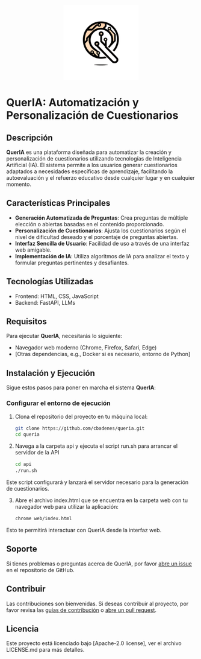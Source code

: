 <p align="center">
  <img src="https://github.com/cbadenes/queria/blob/main/docs/logo.png" alt="Logo de QuerIA" width="200" height="200">
</p>

# QuerIA: Automatización y Personalización de Cuestionarios

## Descripción
**QuerIA** es una plataforma diseñada para automatizar la creación y personalización de cuestionarios utilizando tecnologías de Inteligencia Artificial (IA). El sistema permite a los usuarios generar cuestionarios adaptados a necesidades específicas de aprendizaje, facilitando la autoevaluación y el refuerzo educativo desde cualquier lugar y en cualquier momento.

## Características Principales
- **Generación Automatizada de Preguntas**: Crea preguntas de múltiple elección o abiertas basadas en el contenido proporcionado.
- **Personalización de Cuestionarios**: Ajusta los cuestionarios según el nivel de dificultad deseado y el porcentaje de preguntas abiertas.
- **Interfaz Sencilla de Usuario**: Facilidad de uso a través de una interfaz web amigable.
- **Implementación de IA**: Utiliza algoritmos de IA para analizar el texto y formular preguntas pertinentes y desafiantes.

## Tecnologías Utilizadas
- Frontend: HTML, CSS, JavaScript
- Backend: FastAPI, LLMs

## Requisitos
Para ejecutar **QuerIA**, necesitarás lo siguiente:
- Navegador web moderno (Chrome, Firefox, Safari, Edge)
- [Otras dependencias, e.g., Docker si es necesario, entorno de Python]

## Instalación y Ejecución
Sigue estos pasos para poner en marcha el sistema **QuerIA**:

### Configurar el entorno de ejecución
1. Clona el repositorio del proyecto en tu máquina local:
   ```bash
   git clone https://github.com/cbadenes/queria.git
   cd queria
   ```  
2. Navega a la carpeta api y ejecuta el script run.sh para arrancar el servidor de la API
    ```bash
    cd api
    ./run.sh
    ```  
Este script configurará y lanzará el servidor necesario para la generación de cuestionarios.  

3. Abre el archivo index.html que se encuentra en la carpeta web con tu navegador web para utilizar la aplicación:  
    ```bash
    chrome web/index.html
    ```
Esto te permitirá interactuar con QuerIA desde la interfaz web.


## Soporte
Si tienes problemas o preguntas acerca de QuerIA, por favor [abre un issue](https://github.com/cbadenes/queria/issues) en el repositorio de GitHub.

## Contribuir
Las contribuciones son bienvenidas. Si deseas contribuir al proyecto, por favor revisa las [guías de contribución](https://github.com/cbadenes/queria) o [abre un pull request](https://github.com/cbadenes/queria/pulls).


## Licencia
Este proyecto está licenciado bajo [Apache-2.0 license], ver el archivo LICENSE.md para más detalles.

